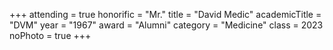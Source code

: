 +++
attending = true
honorific = "Mr."
title     = "David Medic"
academicTitle = "DVM"
year      = "1967"
award     = "Alumni"
category  = "Medicine"
class     = 2023
noPhoto   = true
+++